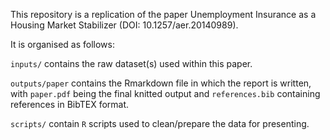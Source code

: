 This repository is a replication of the paper Unemployment Insurance as a Housing Market Stabilizer (DOI: 10.1257/aer.20140989).

It is organised as follows:

`inputs/` contains the raw dataset(s) used within this paper.

`outputs/paper` contains the Rmarkdown file in which the report is written, with `paper.pdf` being the final knitted output and `references.bib` containing references in BibTEX format.

`scripts/` contain `R` scripts used to clean/prepare the data for presenting.
